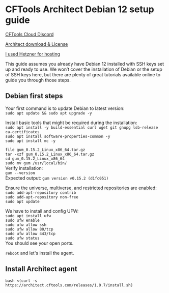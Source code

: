# CFTools Architect Debian 12 setup guide

[CFTools Cloud Discord](https://discord.com/invite/k7Zdw6cXSH)

[Architect download & License](https://discord.com/channels/373098389174484992/1312066884467953775)

[I used Hetzner for hosting](https://www.hetzner.com/)

This guide assumes you already have Debian 12 installed
with SSH keys set up and ready to use. We won’t cover
the installation of Debian or the setup of SSH keys here,
but there are plenty of great tutorials available online
to guide you through those steps.


## Debian first steps

Your first command is to update Debian to latest version:\
`sudo apt update && sudo apt upgrade -y`

Install basic tools that might be required during the installation:\
`sudo apt install -y build-essential curl wget git gnupg lsb-release ca-certificates`\
`sudo apt install software-properties-common -y`\
`sudo apt install mc -y`

`file gum_0.15.2_Linux_x86_64.tar.gz`\
`tar -xzf gum_0.15.2_Linux_x86_64.tar.gz`\
`cd gum_0.15.2_Linux_x86_64`\
`sudo mv gum /usr/local/bin/`\
Verify installation:\
`gum --version`\
Expected output: `gum version v0.15.2 (d1fc051)`

Ensure the universe, multiverse, and restricted repositories are enabled:\
`sudo add-apt-repository contrib`\
`sudo add-apt-repository non-free`\
`sudo apt update`

We have to install and config UFW:\
`sudo apt install ufw`\
`sudo ufw enable`\
`sudo ufw allow ssh`\
`sudo ufw allow 80/tcp`\
`sudo ufw allow 443/tcp`\
`sudo ufw status`\
You should see your open ports. 

`reboot` and let's install the agent.

## Install Architect agent

`bash <(curl -s https://architect.cftools.com/releases/1.0.7/install.sh)`

